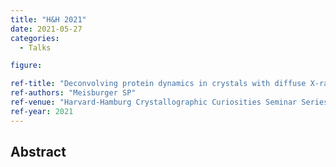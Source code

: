 ```yaml
---
title: "H&H 2021"
date: 2021-05-27
categories:
  - Talks

figure:

ref-title: "Deconvolving protein dynamics in crystals with diffuse X-ray scattering"
ref-authors: "Meisburger SP"
ref-venue: "Harvard-Hamburg Crystallographic Curiosities Seminar Series (Remote)"
ref-year: 2021
---
```


## Abstract
